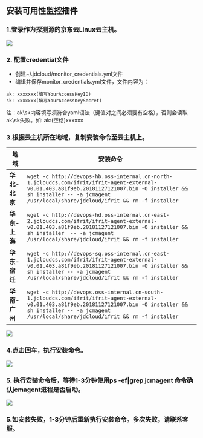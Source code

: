 ## 安装可用性监控插件

### 1.登录作为探测源的京东云Linux云主机。

![](https://raw.githubusercontent.com/jdcloudcom/cn/edit/image/Cloud-Monitor/Usability-Monitor/agent1.jpg)

### 2. 配置credential文件    
  - 创建~/.jdcloud/monitor_credentials.yml文件   
  - 编缉并保存monitor_credentials.yml文件，文件内容为：  

   ```
   ak: xxxxxxx(填写YourAccessKeyID)   
   sk: xxxxxxx(填写YourAccessKeySecret) 
   ```  
   注：ak\sk内容填写须符合yaml语法（键值对之间必须要有空格），否则会读取ak\sk失败。如: ak:(空格)xxxxxx
### 3.根据云主机所在地域，复制安装命令至云主机上。

地域 | 安装命令
-- |--
**华北-北京** | `wget -c http://devops-hb.oss-internal.cn-north-1.jcloudcs.com/ifrit/ifrit-agent-external-v0.01.403.a81f9eb.20181127121007.bin -O installer && sh installer -- -a jcmagent /usr/local/share/jdcloud/ifrit && rm -f installer`
**华东-上海** | `wget -c http://devops-hd.oss-internal.cn-east-2.jcloudcs.com/ifrit/ifrit-agent-external-v0.01.403.a81f9eb.20181127121007.bin -O installer && sh installer  -- -a jcmagent /usr/local/share/jdcloud/ifrit && rm -f installer`
**华东-宿迁** | `wget -c http://devops-sq.oss-internal.cn-east-1.jcloudcs.com/ifrit/ifrit-agent-external-v0.01.403.a81f9eb.20181127121007.bin -O installer && sh installer -- -a jcmagent /usr/local/share/jdcloud/ifrit && rm -f installer`
**华南-广州** | `wget -c http://devops.oss-internal.cn-south-1.jcloudcs.com/ifrit/ifrit-agent-external-v0.01.403.a81f9eb.20181127121007.bin -O installer && sh installer -- -a jcmagent  /usr/local/share/jdcloud/ifrit && rm -f installer`

![](https://raw.githubusercontent.com/jdcloudcom/cn/monitoring/image/Cloud-Monitor/Usability-Monitor/agent2.jpg)

### 4.点击回车，执行安装命令。

![](https://raw.githubusercontent.com/jdcloudcom/cn/edit/image/Cloud-Monitor/Usability-Monitor/agent3.jpg)

### 5. 执行安装命令后，等待1-3分钟使用ps -ef|grep jcmagent 命令确认jcmagent进程是否启动。

![](https://raw.githubusercontent.com/jdcloudcom/cn/edit/image/Cloud-Monitor/Usability-Monitor/agent4.jpg)

### 5.如安装失败，1-3分钟后重新执行安装命令。多次失败，请联系客服。
